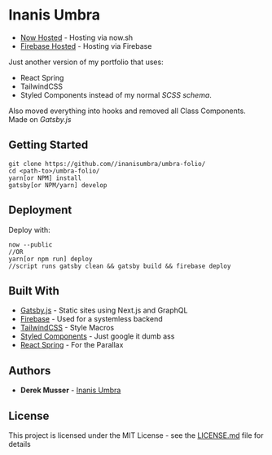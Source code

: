 # Inanis Umbra

- [Now Hosted](https://umbra-folio.now.sh) - Hosting via now.sh
- [Firebase Hosted](https://umbra-folio.firebaseapp.com) - Hosting via Firebase

Just another version of my portfolio that uses:

- React Spring
- TailwindCSS
- Styled Components
  instead of my normal _SCSS schema_.

Also moved everything into hooks and removed all Class Components.
Made on _Gatsby.js_

## Getting Started

```
git clone https://github.com//inanisumbra/umbra-folio/
cd <path-to>/umbra-folio/
yarn[or NPM] install
gatsby[or NPM/yarn] develop
```

## Deployment

Deploy with:

```
now --public
//OR
yarn[or npm run] deploy
//script runs gatsby clean && gatsby build && firebase deploy
```

## Built With

- [Gatsby.js](https://www.gatsbyjs.org/) - Static sites using Next.js and GraphQL
- [Firebase](https://firebase.google.com/) - Used for a systemless backend
- [TailwindCSS](https://tailwindcss.com/) - Style Macros
- [Styled Components](https://www.styled-components.com/) - Just google it dumb ass
- [React Spring](https://www.react-spring.io/) - For the Parallax

## Authors

- **Derek Musser** - [Inanis Umbra](https://github.com//inanisumbra/)

## License

This project is licensed under the MIT License - see the [LICENSE.md](LICENSE.md) file for details
